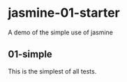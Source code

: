 # jasmine-01-starter

A demo of the simple use of jasmine

## 01-simple

This is the simplest of all tests.
